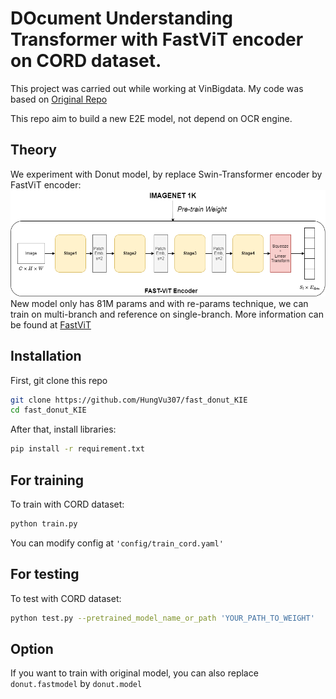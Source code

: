 # DOcument Understanding Transformer with FastViT encoder on CORD dataset.
This project was carried out while working at VinBigdata.
My code was based on [Original Repo](https://github.com/clovaai/donut/tree/master)

This repo aim to build a new E2E model, not depend on OCR engine. 
## Theory
We experiment with Donut model, by replace Swin-Transformer encoder by FastViT encoder:
![plot](image/1.png)
New model only has 81M params and with re-params technique, we can train on multi-branch and reference on single-branch. More information can be found at [FastViT](https://arxiv.org/abs/2303.14189)
## Installation
First, git clone this repo
``` bash
git clone https://github.com/HungVu307/fast_donut_KIE
cd fast_donut_KIE
```
After that, install libraries:
```bash
pip install -r requirement.txt
```
## For training
To train with CORD dataset:
```bash
python train.py
```
You can modify config at ```'config/train_cord.yaml'```

## For testing
To test with CORD dataset:
```bash
python test.py --pretrained_model_name_or_path 'YOUR_PATH_TO_WEIGHT'
```
## Option
If you want to train with original model, you can also replace ```donut.fastmodel``` by ```donut.model```
